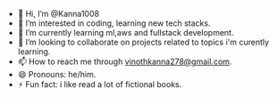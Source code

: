 - 👋 Hi, I’m @Kanna1008
- 👀 I’m interested in coding, learning new tech stacks.
- 🌱 I’m currently learning ml,aws and fullstack development.
- 💞️ I’m looking to collaborate on projects related to topics i'm curently learning.
- 📫 How to reach me through vinothkanna278@gmail.com.
- 😄 Pronouns: he/him.
- ⚡ Fun fact: i like read a lot of fictional books.

<!---
Kanna1008/Kanna1008 is a ✨ special ✨ repository because its `README.md` (this file) appears on your GitHub profile.
You can click the Preview link to take a look at your changes.
--->
